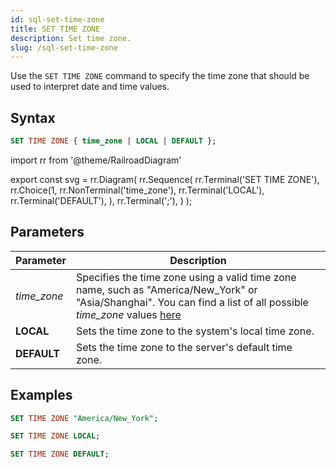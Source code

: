 ```yaml
---
id: sql-set-time-zone
title: SET TIME ZONE
description: Set time zone.
slug: /sql-set-time-zone
---
```


Use the `SET TIME ZONE` command to specify the time zone that should be used to interpret date and time values.

## Syntax

```sql
SET TIME ZONE { time_zone | LOCAL | DEFAULT };
```


import rr from '@theme/RailroadDiagram'

export const svg = rr.Diagram(
    rr.Sequence(
        rr.Terminal('SET TIME ZONE'),
        rr.Choice(1,
            rr.NonTerminal('time_zone'),
            rr.Terminal('LOCAL'),
            rr.Terminal('DEFAULT'),
        ),
        rr.Terminal(';'),
    )
);

<drawer SVG={svg} />



## Parameters

| Parameter                 | Description           |
| ------------------------- | --------------------- |
| *time_zone*             | Specifies the time zone using a valid time zone name, such as "America/New_York" or "Asia/Shanghai". You can find a list of all possible *time_zone* values [here](https://en.wikipedia.org/wiki/List_of_tz_database_time_zones) |
| **LOCAL** | Sets the time zone to the system's local time zone. |
| **DEFAULT** | Sets the time zone to the server's default time zone. |



## Examples

```sql
SET TIME ZONE "America/New_York";
```

```sql
SET TIME ZONE LOCAL;
```

```sql
SET TIME ZONE DEFAULT;
```